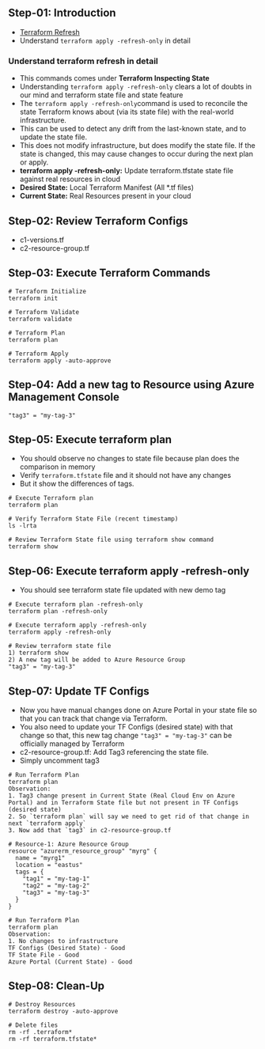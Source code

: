 ## Step-01: Introduction
- [Terraform Refresh](https://www.terraform.io/docs/cli/commands/refresh.html)
- Understand `terraform apply -refresh-only` in detail

### Understand terraform refresh in detail
- This commands comes under **Terraform Inspecting State**
- Understanding `terraform apply -refresh-only` clears a lot of doubts in our mind and terraform state file and state feature
- The `terraform apply -refresh-only`command is used to reconcile the state Terraform knows about (via its state file) with the real-world infrastructure.
- This can be used to detect any drift from the last-known state, and to update the state file.
- This does not modify infrastructure, but does modify the state file. If the state is changed, this may cause changes to occur during the next plan or apply.
- **terraform apply -refresh-only:** Update terraform.tfstate state file against real resources in cloud
- **Desired State:** Local Terraform Manifest (All *.tf files)
- **Current State:**  Real Resources present in your cloud

## Step-02: Review Terraform Configs
- c1-versions.tf
- c2-resource-group.tf

## Step-03: Execute Terraform Commands
```t
# Terraform Initialize
terraform init

# Terraform Validate
terraform validate

# Terraform Plan
terraform plan

# Terraform Apply
terraform apply -auto-approve
```

## Step-04: Add a new tag to Resource using Azure Management Console
```t
"tag3" = "my-tag-3"
```
## Step-05: Execute terraform plan  
- You should observe no changes to state file because plan does the comparison in memory
- Verify `terraform.tfstate` file and it should not have any changes
- But it show the differences of tags.
```t
# Execute Terraform plan
terraform plan

# Verify Terraform State File (recent timestamp)
ls -lrta

# Review Terraform State file using terraform show command
terraform show
```
## Step-06: Execute terraform apply -refresh-only
- You should see terraform state file updated with new demo tag
```t
# Execute terraform plan -refresh-only
terraform plan -refresh-only

# Execute terraform apply -refresh-only
terraform apply -refresh-only

# Review terraform state file
1) terraform show
2) A new tag will be added to Azure Resource Group
"tag3" = "my-tag-3"
```
## Step-07: Update TF Configs
- Now you have manual changes done on Azure Portal in your state file so that you can track that change via Terraform.
- You also need to update your TF Configs (desired state) with that change so that, this new tag change `"tag3" = "my-tag-3"` can be officially managed by Terraform
- c2-resource-group.tf: Add Tag3 referencing the state file.
- Simply uncomment tag3
```t
# Run Terraform Plan
terraform plan
Observation:
1. Tag3 change present in Current State (Real Cloud Env on Azure Portal) and in Terraform State file but not present in TF Configs (desired state)
2. So `terraform plan` will say we need to get rid of that change in next `terraform apply`
3. Now add that `tag3` in c2-resource-group.tf

# Resource-1: Azure Resource Group
resource "azurerm_resource_group" "myrg" {
  name = "myrg1"
  location = "eastus"
  tags = {
    "tag1" = "my-tag-1"
    "tag2" = "my-tag-2"
    "tag3" = "my-tag-3"
  }
}

# Run Terraform Plan
terraform plan
Observation:
1. No changes to infrastructure
TF Configs (Desired State) - Good
TF State File - Good
Azure Portal (Current State) - Good
```

## Step-08: Clean-Up
```t
# Destroy Resources
terraform destroy -auto-approve

# Delete files
rm -rf .terraform*
rm -rf terraform.tfstate*
```
